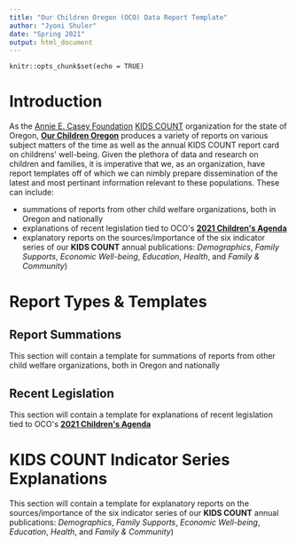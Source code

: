 ```yaml
---
title: "Our Children Oregon (OCO) Data Report Template"
author: "Jyoni Shuler"
date: "Spring 2021"
output: html_document
---
```


```{r setup, include=FALSE}
knitr::opts_chunk$set(echo = TRUE)
```

# Introduction
As the [Annie E. Casey Foundation](https://www.aecf.org/) [KIDS COUNT](https://ourchildrenoregon.org/our-work/research-data/#kids-count) organization for the state of Oregon, [**Our Children Oregon**](ourchildrenoregon.org) produces a variety of reports on various subject matters of the time as well as the annual KIDS COUNT report card on childrens' well-being. Given the plethora of data and research on children and families, it is imperative that we, as an organization, have report templates off of which we can nimbly prepare dissemination of the latest and most pertinant information relevant to these populations. These can include:
- summations of reports from other child welfare organizations, both in Oregon and nationally
- explanations of recent legislation tied to OCO's [**2021 Children's Agenda**](https://ourchildrenoregon.org/our-work/policy-advocacy/#childrens-agenda)
- explanatory reports on the sources/importance of the six indicator series of our **KIDS COUNT** annual publications: *Demographics*, *Family Supports*, *Economic Well-being*, *Education*, *Health*, and *Family & Community*)

# Report Types & Templates

## Report Summations
This section will contain a template for summations of reports from other child welfare organizations, both in Oregon and nationally

## Recent Legislation
This section will contain a template for explanations of recent legislation tied to OCO's [**2021 Children's Agenda**](https://ourchildrenoregon.org/our-work/policy-advocacy/#childrens-agenda)

# KIDS COUNT Indicator Series Explanations
This section will contain a template for explanatory reports on the sources/importance of the six indicator series of our **KIDS COUNT** annual publications: *Demographics*, *Family Supports*, *Economic Well-being*, *Education*, *Health*, and *Family & Community*)


